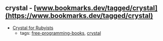 crystal - [www.bookmarks.dev/tagged/crystal](https://www.bookmarks.dev/tagged/crystal)
---
* [Crystal for Rubyists](http://www.crystalforrubyists.com)
    * tags: [free-programming-books](../tagged/free-programming-books.md), [crystal](../tagged/crystal.md)
